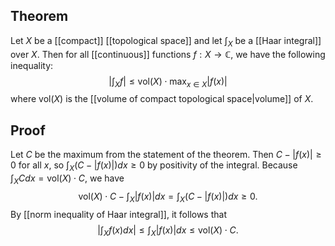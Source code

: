## Theorem
Let $X$ be a [[compact]] [[topological space]] and let $\int_X$ be a [[Haar integral]] over $X$. Then for all [[continuous]] functions $f:X\to \mathbb C$, we have the following inequality: $$\left|\int_X f \right| \leq \text{vol}(X) \cdot\max_{x\in X} |f(x)|$$ where $\text{vol}(X)$ is the [[volume of compact topological space|volume]] of $X$. 

## Proof
Let $C$ be the maximum from the statement of the theorem. Then $C-|f(x)| \geq 0$ for all $x$, so $\int_X(C-|f(x)|)dx \geq 0$ by positivity of the integral. Because $\int_X Cdx = \text{vol}(X)\cdot C$, we have $$\text{vol}(X) \cdot C - \int_X |f(x)|dx = \int_X (C-|f(x)|)dx \geq 0.$$ By [[norm inequality of Haar integral]], it follows that $$\left|\int_X f(x)dx\right| \leq \int_X|f(x)|dx\leq \text{vol}(X)\cdot C.$$